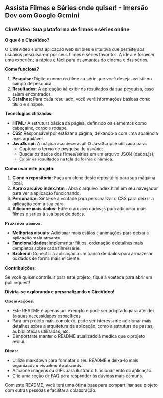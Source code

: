 ## Assista Filmes e Séries onde quiser! - Imersão Dev com Google Gemini

### CineVideo: Sua plataforma de filmes e séries online! 

**O que é o CineVideo?**

O CineVideo é uma aplicação web simples e intuitiva que permite aos usuários pesquisarem por seus filmes e séries favoritos. A ideia é fornecer uma experiência rápida e fácil para os amantes do cinema e das séries.

**Como funciona?**

1. **Pesquise:** Digite o nome do filme ou série que você deseja assistir no campo de pesquisa.
2. **Resultados:** A aplicação irá exibir os resultados da sua pesquisa, caso sejam encontrados.
3. **Detalhes:** Para cada resultado, você verá informações básicas como título e sinopse.

**Tecnologias utilizadas:**

* **HTML:** A estrutura básica da página, definindo os elementos como cabeçalho, corpo e rodapé.
* **CSS:** Responsável por estilizar a página, deixando-a com uma aparência mais agradável.
* **JavaScript:** A mágica acontece aqui! O JavaScript é utilizado para:
    * Capturar o termo de pesquisa do usuário;
    * Buscar os dados dos filmes/séries em um arquivo JSON (dados.js);
    * Exibir os resultados na tela de forma dinâmica.

**Como usar este projeto:**

1. **Clone o repositório:** Faça um clone deste repositório para sua máquina local.
2. **Abra o arquivo index.html:** Abra o arquivo index.html em seu navegador para ver a aplicação funcionando.
3. **Personalize:** Sinta-se à vontade para personalizar o CSS para deixar a aplicação com a sua cara.
4. **Adicione mais dados:** Edite o arquivo dados.js para adicionar mais filmes e séries à sua base de dados.

**Próximos passos:**

* **Melhorias visuais:** Adicionar mais estilos e animações para deixar a aplicação mais atraente.
* **Funcionalidades:** Implementar filtros, ordenação e detalhes mais completos sobre cada filme/série.
* **Backend:** Conectar a aplicação a um banco de dados para armazenar os dados de forma mais eficiente.

**Contribuições:**

Se você quiser contribuir para este projeto, fique à vontade para abrir um pull request! 

**Divirta-se explorando e personalizando o CineVideo!**

**Observações:**

* Este README é apenas um exemplo e pode ser adaptado para atender às suas necessidades específicas.
* Para um projeto mais complexo, pode ser interessante adicionar mais detalhes sobre a arquitetura da aplicação, como a estrutura de pastas, as bibliotecas utilizadas, etc.
* É importante manter o README atualizado à medida que o projeto evolui.

**Dicas:**

* Utilize markdown para formatar o seu README e deixá-lo mais organizado e visualmente atraente.
* Adicione imagens ou GIFs para ilustrar o funcionamento da aplicação.
* Crie uma seção de FAQ para responder às dúvidas mais comuns.

Com este README, você terá uma ótima base para compartilhar seu projeto com outras pessoas e facilitar a colaboração.
